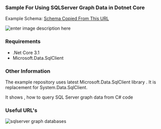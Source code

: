 ### Sample For Using SQLServer Graph Data  in Dotnet Core
Example Schema:
[Schema Copied From This URL](https://docs.microsoft.com/en-us/sql/relational-databases/graphs/sql-graph-sample?view=sql-server-ver15)

![enter image description here](https://docs.microsoft.com/en-us/sql/relational-databases/graphs/media/person-cities-restaurants-tables.png?view=sql-server-ver15)
### Requirements

 - .Net Core 3.1
 - Microsoft.Data.SqlClient


### Other Information
The example repository uses latest Microsoft.Data.SqlClient library . It is replacement for System.Data.SqlClient.

It shows , how to query SQL Server graph data from C# code

### Useful URL's

![sqlserver graph databases](https://www.red-gate.com/simple-talk/sql/sql-development/sql-server-graph-databases-part-1-introduction/)
